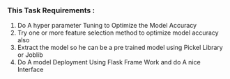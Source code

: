 ### This Task Requirements :
1. Do A hyper parameter Tuning to Optimize the Model Accuracy 
2. Try one or more feature selection method to optimize model accuracy also 
3. Extract the model so he can be a pre trained model using Pickel Library or Joblib 
4. Do A model Deployment Using Flask Frame Work and do A nice Interface
